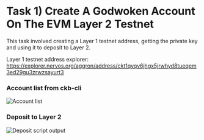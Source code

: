 # Task 1) Create A Godwoken Account On The EVM Layer 2 Testnet

This task involved creating a Layer 1 testnet address, getting the private key and using it to deposit to Layer 2.

Layer 1 testnet address explorer: https://explorer.nervos.org/aggron/address/ckt1qyqv6jhgx5jrwhyd8tueqem3ed29gu3zrwzsayurt3

### Account list from ckb-cli

![Account list](https://raw.githubusercontent.com/Venoox/ckb-gitcoin-tasks/main/task01/ckb-cli-account-list.png)

### Deposit to Layer 2

![Deposit script output](https://raw.githubusercontent.com/Venoox/ckb-gitcoin-tasks/main/task01/deposit.png)

